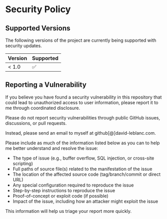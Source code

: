 # Security Policy

## Supported Versions

The following versions of the project are currently being supported with security updates.

| Version | Supported          |
| ------- | ------------------ |
| < 1.0   | :white_check_mark: |

## Reporting a Vulnerability

If you believe you have found a security vulnerability in this repository that could lead to unauthorized access to
user information, please report it to me through coordinated disclosure.

Please do not report security vulnerabilities through public GitHub issues, discussions, or pull requests.

Instead, please send an email to myself at github[@]david-leblanc.com.

Please include as much of the information listed below as you can to help me better understand and resolve the issue:

- The type of issue (e.g., buffer overflow, SQL injection, or cross-site scripting)
- Full paths of source file(s) related to the manifestation of the issue
- The location of the affected source code (tag/branch/commit or direct URL)
- Any special configuration required to reproduce the issue
- Step-by-step instructions to reproduce the issue
- Proof-of-concept or exploit code (if possible)
- Impact of the issue, including how an attacker might exploit the issue

This information will help us triage your report more quickly.
